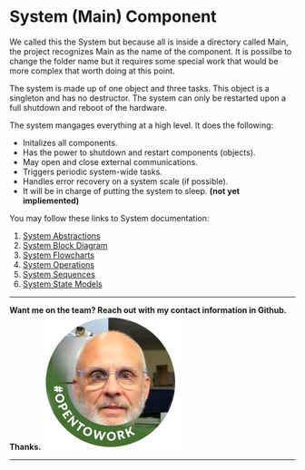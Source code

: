 # System (Main) Component

We called this the System but because all is inside a directory called Main, the project recognizes Main as the name of the component.  It is possilbe to change the folder name but it requires some special work that would be more complex that worth doing at this point.

The system is made up of one object and three tasks.  This object is a singleton and has no destructor.  The system can only be restarted upon a full shutdown and reboot of the hardware.

The system mangages everything at a high level.  It does the following:
* Initalizes all components.
* Has the power to shutdown and restart components (objects).
* May open and close external communications.
* Triggers periodic system-wide tasks.
* Handles error recovery on a system scale (if possible).
* It will be in charge of putting the system to sleep. **(not yet impliemented)**

You may follow these links to System documentation:
1) [System Abstractions](./docs/system_abstractions.md)
2) [System Block Diagram](./docs/system_blocks.md)
3) [System Flowcharts](./docs/system_flowcharts.md)
4) [System Operations](./docs/system_operations.md)
5) [System Sequences](./docs/system_sequences.md)
6) [System State Models](./docs/system_state_models.md)
___  
**Want me on the team?  Reach out with my contact information in Github.  Thanks.**
![Open to work](./docs/images/OpenToWork.jpg)
___  